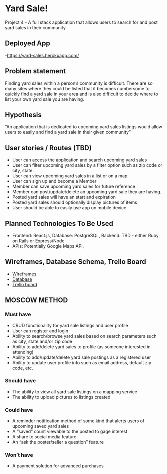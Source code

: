 # Yard Sale!
Project 4 - A full stack application that allows users to search for and post yard sales in their community.

## Deployed App
-https://yard-sales.herokuapp.com/

## Problem statement
Finding yard sales within a person’s community is difficult.  There are so many sites where they could be listed that it becomes cumbersome to quickly find a yard sale in your area and is also difficult to decide where to list your own yard sale you are having.

## Hypothesis 
“An application that is dedicated to upcoming yard sales listings would allow users to easily and find a yard sale in their given community”

## User stories / Routes (TBD)
- User can access the application and search upcoming yard sales
- User can filter upcoming yard sales by a filter option such as zip code or city, state.
- User can view upcoming yard sales in a list or on a map 
- User can sign up and become a Member
- Member can save upcoming yard sales for future reference
- Member can post/update/delete an upcoming yard sale they are having.
- Posted yard sales will have an start and expiration
- Posted yard sales should optionally display pictures of items
- User should be able to easily use app on mobile device

## Planned Technologies To Be Used
- Frontend: React.js, Database: PostgreSQL, Backend: TBD - either Ruby on Rails or Express/Node
- APIs:  Potentially Google Maps API, 

## Wireframes, Database Schema, Trello Board
- [Wireframes](https://drive.google.com/file/d/1Y0JtEfZbdVu0JDSFJVm7kVPttaOfigEy/view?usp=sharing)
- [Database](https://drive.google.com/file/d/1he7zQJFxxy03hh9nUXJ1RWeE0xQNzVUV/view?usp=sharing)
- [Trello board](https://trello.com/b/OkSAmxaB/yard-sales-app-project-4)

## MOSCOW METHOD

### Must have
- CRUD functionality for yard sale listings and user profile
- User can register and login 
- Ability to search/browse yard sales based on search parameters such as city, state and/or zip code
- Ability to add/delete yard sales to profile (as someone interested in attending)
- Ability to add/update/delete yard sale postings as a registered user
- Ability to update user profile info such as email address, default zip code, etc.

### Should have
- The ability to view all yard sale listings on a mapping service
- The ability to upload pictures to listings created

### Could have
- A reminder notification method of some kind that alerts users of upcoming saved yard sales
- A “saved” count viewable to the posted to gage interest
- A share to social media feature
- An “ask the poster/seller a question” feature

### Won’t have
- A payment solution for advanced purchases

